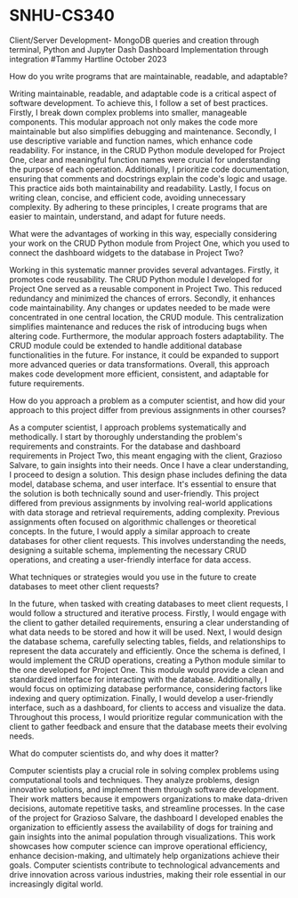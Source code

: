 # SNHU-CS340
Client/Server Development- MongoDB queries and creation through terminal, Python and Jupyter Dash Dashboard Implementation through integration
#Tammy Hartline October 2023

How do you write programs that are maintainable, readable, and adaptable? 

Writing maintainable, readable, and adaptable code is a critical aspect of software development. To achieve this, I follow a set of best practices. Firstly, I break down complex problems into smaller, manageable components. This modular approach not only makes the code more maintainable but also simplifies debugging and maintenance. Secondly, I use descriptive variable and function names, which enhance code readability. For instance, in the CRUD Python module developed for Project One, clear and meaningful function names were crucial for understanding the purpose of each operation. Additionally, I prioritize code documentation, ensuring that comments and docstrings explain the code's logic and usage. This practice aids both maintainability and readability. Lastly, I focus on writing clean, concise, and efficient code, avoiding unnecessary complexity. By adhering to these principles, I create programs that are easier to maintain, understand, and adapt for future needs.

What were the advantages of working in this way, especially considering your work on the CRUD Python module from Project One, which you used to connect the dashboard widgets to the database in Project Two? 

Working in this systematic manner provides several advantages. Firstly, it promotes code reusability. The CRUD Python module I developed for Project One served as a reusable component in Project Two. This reduced redundancy and minimized the chances of errors. Secondly, it enhances code maintainability. Any changes or updates needed to be made were concentrated in one central location, the CRUD module. This centralization simplifies maintenance and reduces the risk of introducing bugs when altering code. Furthermore, the modular approach fosters adaptability. The CRUD module could be extended to handle additional database functionalities in the future. For instance, it could be expanded to support more advanced queries or data transformations. Overall, this approach makes code development more efficient, consistent, and adaptable for future requirements.

How do you approach a problem as a computer scientist, and how did your approach to this project differ from previous assignments in other courses? 

As a computer scientist, I approach problems systematically and methodically. I start by thoroughly understanding the problem's requirements and constraints. For the database and dashboard requirements in Project Two, this meant engaging with the client, Grazioso Salvare, to gain insights into their needs. Once I have a clear understanding, I proceed to design a solution. This design phase includes defining the data model, database schema, and user interface. It's essential to ensure that the solution is both technically sound and user-friendly. This project differed from previous assignments by involving real-world applications with data storage and retrieval requirements, adding complexity. Previous assignments often focused on algorithmic challenges or theoretical concepts. In the future, I would apply a similar approach to create databases for other client requests. This involves understanding the needs, designing a suitable schema, implementing the necessary CRUD operations, and creating a user-friendly interface for data access.

What techniques or strategies would you use in the future to create databases to meet other client requests? 

In the future, when tasked with creating databases to meet client requests, I would follow a structured and iterative process. Firstly, I would engage with the client to gather detailed requirements, ensuring a clear understanding of what data needs to be stored and how it will be used. Next, I would design the database schema, carefully selecting tables, fields, and relationships to represent the data accurately and efficiently. Once the schema is defined, I would implement the CRUD operations, creating a Python module similar to the one developed for Project One. This module would provide a clean and standardized interface for interacting with the database. Additionally, I would focus on optimizing database performance, considering factors like indexing and query optimization. Finally, I would develop a user-friendly interface, such as a dashboard, for clients to access and visualize the data. Throughout this process, I would prioritize regular communication with the client to gather feedback and ensure that the database meets their evolving needs.

What do computer scientists do, and why does it matter? 

Computer scientists play a crucial role in solving complex problems using computational tools and techniques. They analyze problems, design innovative solutions, and implement them through software development. Their work matters because it empowers organizations to make data-driven decisions, automate repetitive tasks, and streamline processes. In the case of the project for Grazioso Salvare, the dashboard I developed enables the organization to efficiently assess the availability of dogs for training and gain insights into the animal population through visualizations. This work showcases how computer science can improve operational efficiency, enhance decision-making, and ultimately help organizations achieve their goals. Computer scientists contribute to technological advancements and drive innovation across various industries, making their role essential in our increasingly digital world.
